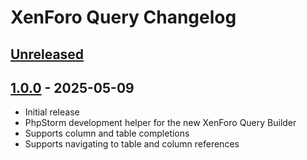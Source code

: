 <!-- Keep a Changelog guide -> https://keepachangelog.com -->

# XenForo Query Changelog

## [Unreleased]

## [1.0.0] - 2025-05-09

- Initial release
- PhpStorm development helper for the new XenForo Query Builder
- Supports column and table completions
- Supports navigating to table and column references

[Unreleased]: https://github.com/xenforo-ltd/xenforo-query/compare/v1.0.0...HEAD
[1.0.0]: https://github.com/xenforo-ltd/xenforo-query/commits/v1.0.0
